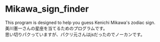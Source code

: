 # Mikawa_sign_finder
This program is designed to help you guess Kenichi Mikawa's zodiac sign.
美川憲一さんの星座を当てるためのプログラムです。<br>思い切りパクっていますが、パクリ元さんはjsだったのでノーカンです。
